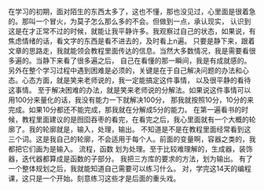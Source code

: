    在学习的初期，面对陌生的东西太多了，这也不懂，那也没见过，心里面是很着急的。那叫一个冒火，为莫子怎么那么多的不会。但做到一点，承认现实，
认识到这是在才正常不过的时候，就能让我平静许多。我观察过自己的状态，如果说，有焦虑情绪的话，看文字的东西是看不进去的，及时看上n遍。
只要是静下来，跟着文章的思路走，我就能领会教程里面传达的信息。当然大多数情况，我是需要看很多遍的。当静下来看了很多遍之后，
自己在看懂的那一瞬间，我是有成就感的。 
    另外在整个学习过程中遇到困难是必须的，关键是在于自己解决问题的办法和心态。心态方面，就是笑来老师说的，我一定能搞定这件事情，
以及很平静的看待这事情。 至于解决困难的办法，就是笑来老师说的分解法。如果说这件事情可以用100分来量化的话，我没有能力一下就解决100分，
那我就按照10分，10分的来完成。如果10分都还不能完成，那我就在分解成5分的能力。
在第一遍看书的时候，教程里面建议的是囫囵吞枣的看完，在看完之后，我心里面就有一个大概的轮廓了。我的轮廓就是，输入，处理，输出。
不知道是不是在教程里面经常看到这三个词。这是我自己的轮廓，不会适用于每个人。前面的变量啊，容器之类的，我都把它们画为是输入。
流程，函数 划为处理。至于比较难理解的，生成器，装饰器，迭代器都算成是函数的子部分。 我把三方库的要求的方法，划为输出。 
有了一个整体规划之后，我就能知道自己需要可以练习什么。 对，学完这14天的编程课，这只是一个开始。刻意练习这些才是后面的重头戏。
